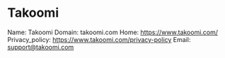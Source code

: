 
# Takoomi

Name: Takoomi
Domain: takoomi.com
Home: https://www.takoomi.com/
Privacy_policy: https://www.takoomi.com/privacy-policy
Email: support@takoomi.com
